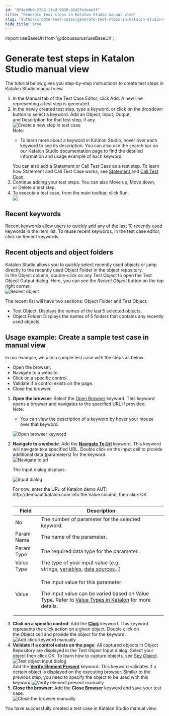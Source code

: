 ```yaml
---
id: "8f4ee9b0-22b2-11ed-9930-0242fe3e4a3f"
title: "Generate test steps in Katalon Studio manual view"
slug: "author/create-test-cases/generate-test-steps-in-katalon-studio-manual-view"
hide_title: true
---
```

import useBaseUrl from '@docusaurus/useBaseUrl';


# <a id="task-2480" class="anchor_top_offset"/><a id="ariaid-title1" class="anchor_top_offset"/>Generate test steps in <span xmlns="http://www.w3.org/1999/xhtml" className="ph">Katalon Studio</span>  manual view

<section xmlns="http://www.w3.org/1999/xhtml" className="section context"><p className="p">The tutorial below  gives you step-by-step instructions to create test steps in <span className="ph">Katalon Studio</span> manual view.</p></section> 
<ol xmlns="http://www.w3.org/1999/xhtml" className="ol steps"><li className="li step stepexpand"><span className="ph cmd">In the&nbsp;<span className="ph uicontrol">Manual</span>&nbsp;tab of the&nbsp;<span className="ph uicontrol">Test Case Editor</span>, click&nbsp;<span className="ph uicontrol">Add</span>. A new line representing a test step is generated.</span></li><li className="li step stepexpand"><span className="ph cmd">In the newly created test step, type a keyword, or click on the dropdown button to select a keyword. Add an&nbsp;<span className="ph uicontrol">Object</span>,&nbsp;<span className="ph uicontrol">Input</span>,&nbsp;<span className="ph uicontrol">Output</span>, and&nbsp;<span className="ph uicontrol">Description</span>&nbsp;for that test step, if any.</span><div className="itemgroup info"><img className="image" src={useBaseUrl("/8f66b770-22b2-11ed-9930-0242fe3e4a3f.png")} alt="Create a new step in test case" /></div><div className="itemgroup info"><div className="note note note_note"><span className="note__title">Note:</span> <ul className="ul"><li className="li"><p className="p">To learn more about a keyword in <span className="ph">Katalon Studio</span>, hover over each keyword to see its description. You can also use the search bar on our <span className="ph">Katalon Studio</span> documentation page to find the detailed information and usage example of each keyword.</p></li></ul></div></div><div className="itemgroup info">You can also add a&nbsp;<span className="ph uicontrol">Statement</span>&nbsp;or&nbsp;<span className="ph uicontrol">Call Test Case</span>&nbsp;as a test step. To learn how <span className="ph uicontrol">Statement</span> and <span className="ph uicontrol">Call Test Case</span> works, see <a className="xref" href="/docs/author/create-test-cases/statements/statements-in-katalon-studio-overview">Statement </a>and <a className="xref" href="/docs/author/create-test-cases/call-test-case-in-katalon-studio">Call Test Case</a>.</div></li><li className="li step stepexpand"><span className="ph cmd">Continue adding your test steps. You can also&nbsp;<span className="ph uicontrol">Move up</span>,&nbsp;<span className="ph uicontrol">Move down</span>, or&nbsp;<span className="ph uicontrol">Delete</span>&nbsp;a test step.</span></li><li className="li step stepexpand"><span className="ph cmd">To execute a test case, from the main toolbar, click <span className="ph uicontrol">Run</span>.</span><div className="itemgroup info"><img className="image" width={250} src={useBaseUrl("/9e251d20-5c68-11ed-a602-0242cfbc79b5.png")} /></div></li></ol> 

## <a id="task-5395" class="anchor_top_offset"/>Recent keywords

<div xmlns="http://www.w3.org/1999/xhtml" className="li step p"><span className="ph cmd"><span className="ph uicontrol">Recent keywords</span>&nbsp;allow users to quickly add any of the last 10 recently used keywords in the&nbsp;Item&nbsp;list. To reuse recent keywords, in the test case editor, click on&nbsp;<span className="ph uicontrol">Recent keywords</span>.</span></div>

## <a id="task-899" class="anchor_top_offset"/>Recent objects and object folders

<section xmlns="http://www.w3.org/1999/xhtml" className="section context"><span className="ph">Katalon Studio</span> allows you to quickly select recently used objects or jump directly to the recently used&nbsp;<span className="ph uicontrol">Object Folder</span>&nbsp;in the object repository.</section> 
<div xmlns="http://www.w3.org/1999/xhtml" className="li step p"><span className="ph cmd">In the Object column, double-click on any Test Object to open the&nbsp;<span className="ph uicontrol">Test Object Output</span>&nbsp;dialog. Here, you can see the&nbsp;<em className="ph i">Recent Object</em>&nbsp;button on the top right corner.</span><div className="itemgroup info"><img className="image" width={600} src={useBaseUrl("/8f67c8e0-22b2-11ed-9930-0242fe3e4a3f.png")} alt="Recent object" /></div><div className="itemgroup info"><p className="p">The recent list will have two sections:&nbsp;<span className="ph uicontrol">Object Folder</span>&nbsp;and&nbsp;<span className="ph uicontrol">Test Object</span>.</p><ul className="ul"><li className="li"><span className="ph uicontrol">Test Object</span>:&nbsp;Displays the names of the last 5 selected objects.</li><li className="li"><span className="ph uicontrol">Object Folder</span>:&nbsp;Displays the names of 5 folders that contains any recently used objects.</li></ul></div></div>

## <a id="task-7507" class="anchor_top_offset"/>Usage example: Create a sample test case in  manual view

<section xmlns="http://www.w3.org/1999/xhtml" className="section context"><p className="p">In our example, we use a sample test case with the steps as below:</p><ul className="ul"><li className="li">Open the browser.</li><li className="li">Navigate to a website.</li><li className="li">Click on a specific control.</li><li className="li">Validate if a control exists on the page.</li><li className="li">Close the browser.</li></ul></section> 
<ol xmlns="http://www.w3.org/1999/xhtml" className="ol steps"><li className="li step stepexpand"><span className="ph cmd"><strong className="ph b">Open the browser</strong>: Select the&nbsp;<a className="xref" href="/docs/author/keywords/keyword-description-in-katalon-studio/web-ui-keywords/webui-open-browser">Open Browser</a>&nbsp;keyword. This keyword opens a browser and navigates to the specified URL if provided.</span><div className="itemgroup info"><div className="note note note_note"><span className="note__title">Note:</span> <ul className="ul"><li className="li"><p className="p">You can view the description of a keyword by hover your mouse over that keyword.</p></li></ul></div><p className="p"><img className="image" src={useBaseUrl("/8f6075e0-22b2-11ed-9930-0242fe3e4a3f.png")} alt="Open browser keyword" /></p></div></li><li className="li step stepexpand"><span className="ph cmd"><strong className="ph b">Navigate to a website</strong>: Add the&nbsp;<strong className="ph b"><a className="xref" href="/docs/author/keywords/keyword-description-in-katalon-studio/web-ui-keywords/webui-navigate-to-url">Navigate To Url</a></strong>&nbsp;keyword. This keyword will navigate to a specified URL. Double click on the&nbsp;<span className="ph uicontrol">Input</span>&nbsp;cell to provide additional data (parameters) for the keyword.</span><div className="itemgroup info"><img className="image" width={600} src={useBaseUrl("/8f611220-22b2-11ed-9930-0242fe3e4a3f.png")} alt="Navigate to url" /><p className="p">The&nbsp;<span className="ph uicontrol">Input</span>&nbsp;dialog displays.</p><p className="p"><img className="image" width={600} src={useBaseUrl("/8f6557e0-22b2-11ed-9930-0242fe3e4a3f.png")} alt="Input dialog" /></p></div><div className="itemgroup info">For now, enter the URL of Katalon demo AUT: <span className="ph">http://demoaut.katalon.com</span>  into the <span className="ph uicontrol">Value</span> column, then click <span className="ph uicontrol">OK</span>.</div><div className="itemgroup info"><table className="table"><caption /><colgroup><col /><col /></colgroup><thead className="thead"><tr className><th className="entry anchor_top_offset" id="task-7507__entry__1">Field</th><th className="entry anchor_top_offset" id="task-7507__entry__2">Description</th></tr></thead><tbody className="tbody"><tr className><td className="entry" headers="task-7507__entry__1 task-7507__entry__2 ">No</td><td className="entry" headers="task-7507__entry__1 task-7507__entry__2 ">The number of parameter for the selected keyword.</td></tr><tr className><td className="entry" headers="task-7507__entry__1 task-7507__entry__2 ">Param Name</td><td className="entry" headers="task-7507__entry__1 task-7507__entry__2 ">The name of the parameter.</td></tr><tr className><td className="entry" headers="task-7507__entry__1 task-7507__entry__2 ">Param Type</td><td className="entry" headers="task-7507__entry__1 task-7507__entry__2 ">The required data type for the parameter.</td></tr><tr className><td className="entry" headers="task-7507__entry__1 task-7507__entry__2 ">Value Type</td><td className="entry" headers="task-7507__entry__1 task-7507__entry__2 ">The type of your input value (e.g. strings,&nbsp;<a className="xref" href="/docs/author/data-driven-testing/types-of-variables-in-katalon-studio">variables</a>,&nbsp;<a className="xref" href="/docs/author/data-driven-testing/manage-test-data">data sources</a>...)</td></tr><tr className><td className="entry" headers="task-7507__entry__1 task-7507__entry__2 ">Value</td><td className="entry" headers="task-7507__entry__1 task-7507__entry__2 "><p className="p">The input value for this parameter.</p>               <p className="p">The input value can be varied based on&nbsp;<span className="ph uicontrol">Value Type</span>. Refer to&nbsp;<a className="xref" href="/docs/author/create-test-cases/value-types-in-katalon-studio">Value Types in Katalon</a>&nbsp;for more details.</p></td></tr></tbody></table></div></li><li className="li step stepexpand"><span className="ph cmd"><strong className="ph b">Click on a specific control</strong>: Add the&nbsp;<strong className="ph b"><a className="xref" href="/docs/author/keywords/keyword-description-in-katalon-studio/web-ui-keywords/webui-click">Click</a></strong>&nbsp;keyword. This keyword represents the click action on a given object.&nbsp;Double click on the&nbsp;<span className="ph uicontrol">Object</span>&nbsp;cell and provide the object for the keyword.</span><div className="itemgroup info"><img className="image" width={600} src={useBaseUrl("/8f5db6c0-22b2-11ed-9930-0242fe3e4a3f.png")} alt="Add click keyword manually" /></div></li><li className="li step stepexpand"><span className="ph cmd"><strong className="ph b">Validate if a control exists on the page</strong>: All captured objects in&nbsp;<span className="ph uicontrol">Object Repository</span>&nbsp;are displayed in the&nbsp;<span className="ph uicontrol">Test Object Input</span>&nbsp;dialog. Select your object then click <span className="ph uicontrol">OK</span>. To learn how to capture objects, see&nbsp;<a className="xref" href="/docs/author/record-and-spy/webui-record-and-spy-utilities/spy-web-utility-in-katalon-studio">Spy Object</a>.</span><div className="itemgroup info"><img className="image" width={500} src={useBaseUrl("/8f61fc80-22b2-11ed-9930-0242fe3e4a3f.png")} alt="Test object input dialog" /></div><div className="itemgroup info">Add the <strong className="ph b"><a className="xref" href="/docs/author/keywords/keyword-description-in-katalon-studio/web-ui-keywords/webui-verify-element-present">Verify Element Present</a></strong> keyword. This keyword validates if a certain object is displayed on the executing browser. Similar to the previous step, you need to specify the object to be used with this keyword.<img className="image" width={600} src={useBaseUrl("/8f649490-22b2-11ed-9930-0242fe3e4a3f.png")} alt="Verify element present manually" /></div></li><li className="li step stepexpand"><span className="ph cmd"><strong className="ph b">Close the browser</strong>: Add the&nbsp;<strong className="ph b"><a className="xref" href="/docs/author/keywords/keyword-description-in-katalon-studio/web-ui-keywords/webui-close-browser">Close Browser</a></strong>&nbsp;keyword and save your test case.</span><div className="itemgroup info"><img className="image" width={600} src={useBaseUrl("/8f638320-22b2-11ed-9930-0242fe3e4a3f.png")} alt="Close the browser manually" /></div></li></ol> 
<section xmlns="http://www.w3.org/1999/xhtml" className="section result">You have successfully created a test case in <span className="ph">Katalon Studio</span> manual view.</section> 
